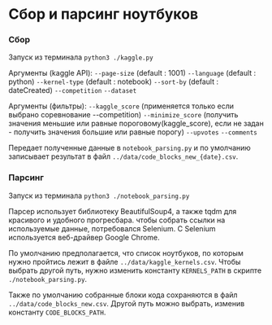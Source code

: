 # Сбор и парсинг ноутбуков

### Сбор
Запуск из терминала `python3 ./kaggle.py`

Аргументы (kaggle API):
`--page-size` (default : 1001)
`--language` (default : python)
`--kernel-type` (default : notebook)
`--sort-by` (default : dateCreated)
`--competition`
`--dataset`

Аргументы (фильтры):
`--kaggle_score` (применяется только если выбрано соревнование --competition)
`--minimize_score` (получить значения меньшие или равные пороговому(kaggle_score),
    если не задан - получить значения большие или равные порогу)
`--upvotes`
`--comments`

Передает полученные данные в `notebook_parsing.py` и по умолчанию записывает
результат в файл `../data/code_blocks_new_{date}.csv`.

### Парсинг
Запуск из терминала `python3 ./notebook_parsing.py`

Парсер использует библиотеку BeautifulSoup4, а также tqdm для красивого и удобного прогресбара.
чтобы собрать ссылки на используемые данные, потребовался Selenium. С Selenium используется веб-драйвер Google Chrome.

По умолчанию предполагается, что список ноутбуков, по которым нужно пройтись лежит в файле `../data/kaggle_kernels.csv`. Чтобы выбрать другой путь, нужно изменить константу `KERNELS_PATH` в скрипте `./notebook_parsing.py`.

Также по умолчанию собранные блоки кода сохраняются в файл `../data/code_blocks_new.csv`. Другой путь можно выбрать, изменив константу `CODE_BLOCKS_PATH`.
